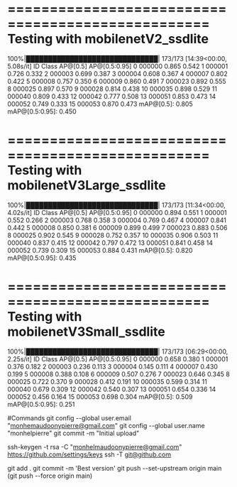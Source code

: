 ==================================================
Testing with mobilenetV2_ssdlite
==================================================
100%|██████████████████████████████| 173/173 [14:39<00:00,  5.08s/it]
ID   Class            AP@[0.5]     AP@[0.5:0.95]
0    000000              0.865        0.542
1    000001              0.726        0.332
2    000003              0.699        0.387
3    000004              0.608        0.367
4    000007              0.802        0.422
5    000008              0.757        0.350
6    000009              0.860        0.491
7    000023              0.892        0.555
8    000025              0.897        0.570
9    000028              0.814        0.438
10   000035              0.898        0.529
11   000040              0.809        0.433
12   000042              0.777        0.508
13   000051              0.853        0.473
14   000052              0.749        0.333
15   000053              0.870        0.473
mAP@[0.5]: 0.805
mAP@[0.5:0.95]: 0.450

==================================================
Testing with mobilenetV3Large_ssdlite
==================================================
100%|██████████████████████████████| 173/173 [11:34<00:00,  4.02s/it]
ID   Class            AP@[0.5]     AP@[0.5:0.95]
0    000000              0.894        0.551
1    000001              0.552        0.266
2    000003              0.768        0.358
3    000004              0.769        0.467
4    000007              0.841        0.442
5    000008              0.850        0.381
6    000009              0.899        0.499
7    000023              0.883        0.506
8    000025              0.902        0.545
9    000028              0.752        0.357
10   000035              0.906        0.503
11   000040              0.837        0.415
12   000042              0.797        0.472
13   000051              0.841        0.458
14   000052              0.739        0.309
15   000053              0.884        0.431
mAP@[0.5]: 0.820
mAP@[0.5:0.95]: 0.435

==================================================
Testing with mobilenetV3Small_ssdlite
==================================================
100%|██████████████████████████████| 173/173 [06:29<00:00,  2.25s/it]
ID   Class            AP@[0.5]     AP@[0.5:0.95]
0    000000              0.658        0.380
1    000001              0.376        0.182
2    000003              0.236        0.113
3    000004              0.145        0.111
4    000007              0.430        0.199
5    000008              0.388        0.108
6    000009              0.507        0.276
7    000023              0.646        0.345
8    000025              0.722        0.370
9    000028              0.412        0.191
10   000035              0.599        0.314
11   000040              0.679        0.309
12   000042              0.540        0.307
13   000051              0.654        0.336
14   000052              0.456        0.164
15   000053              0.698        0.304
mAP@[0.5]: 0.509
mAP@[0.5:0.95]: 0.251






#Commands
git config --global user.email "monhemaudoonypierre@gmail.com"
git config --global user.name "monhelpierre"
git commit -m "Initial upload"

ssh-keygen -t rsa -C "monhelmaudoonypierre@gmail.com"
https://github.com/settings/keys
ssh -T git@github.com

git add .
git commit -m 'Best version'
git push --set-upstream origin main  (git push --force origin main)


